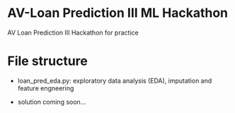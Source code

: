 # AV-Loan Prediction III ML Hackathon

AV Loan Prediction III Hackathon for practice



# File structure

- loan_pred_eda.py: exploratory data analysis (EDA), imputation and feature engneering  

- solution coming soon... 
